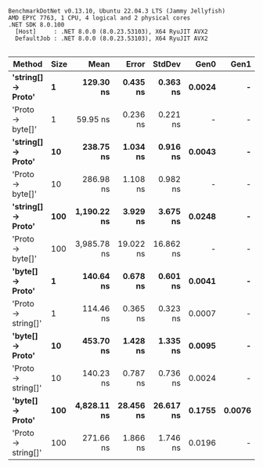 ```

BenchmarkDotNet v0.13.10, Ubuntu 22.04.3 LTS (Jammy Jellyfish)
AMD EPYC 7763, 1 CPU, 4 logical and 2 physical cores
.NET SDK 8.0.100
  [Host]     : .NET 8.0.0 (8.0.23.53103), X64 RyuJIT AVX2
  DefaultJob : .NET 8.0.0 (8.0.23.53103), X64 RyuJIT AVX2


```
| Method             | Size | Mean        | Error     | StdDev    | Gen0   | Gen1   | Allocated |
|------------------- |----- |------------:|----------:|----------:|-------:|-------:|----------:|
| **&#39;string[] → Proto&#39;** | **1**    |   **129.30 ns** |  **0.435 ns** |  **0.363 ns** | **0.0024** |      **-** |     **208 B** |
| &#39;Proto → byte[]&#39;   | 1    |    59.95 ns |  0.236 ns |  0.221 ns |      - |      - |         - |
| **&#39;string[] → Proto&#39;** | **10**   |   **238.75 ns** |  **1.034 ns** |  **0.916 ns** | **0.0043** |      **-** |     **360 B** |
| &#39;Proto → byte[]&#39;   | 10   |   286.98 ns |  1.108 ns |  0.982 ns |      - |      - |         - |
| **&#39;string[] → Proto&#39;** | **100**  | **1,190.22 ns** |  **3.929 ns** |  **3.675 ns** | **0.0248** |      **-** |    **2224 B** |
| &#39;Proto → byte[]&#39;   | 100  | 3,985.78 ns | 19.022 ns | 16.862 ns |      - |      - |     112 B |
| **&#39;byte[] → Proto&#39;**   | **1**    |   **140.64 ns** |  **0.678 ns** |  **0.601 ns** | **0.0041** |      **-** |     **352 B** |
| &#39;Proto → string[]&#39; | 1    |   114.46 ns |  0.365 ns |  0.323 ns | 0.0007 |      - |      64 B |
| **&#39;byte[] → Proto&#39;**   | **10**   |   **453.70 ns** |  **1.428 ns** |  **1.335 ns** | **0.0095** |      **-** |     **816 B** |
| &#39;Proto → string[]&#39; | 10   |   140.23 ns |  0.787 ns |  0.736 ns | 0.0024 |      - |     208 B |
| **&#39;byte[] → Proto&#39;**   | **100**  | **4,828.11 ns** | **28.456 ns** | **26.617 ns** | **0.1755** | **0.0076** |   **14744 B** |
| &#39;Proto → string[]&#39; | 100  |   271.66 ns |  1.866 ns |  1.746 ns | 0.0196 |      - |    1648 B |
